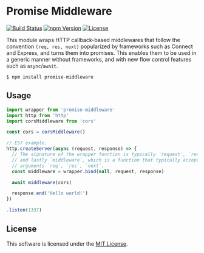 # Promise Middleware

[![Build Status](https://img.shields.io/travis/0x8890/promise-middleware/master.svg?style=flat-square)](https://travis-ci.org/0x8890/promise-middleware)
[![npm Version](https://img.shields.io/npm/v/promise-middleware.svg?style=flat-square)](https://www.npmjs.com/package/promise-middleware)
[![License](https://img.shields.io/npm/l/promise-middleware.svg?style=flat-square)](https://raw.githubusercontent.com/0x8890/promise-middleware/master/LICENSE)

This module wraps HTTP callback-based middlewares that follow the convention `(req, res, next)` popularized by frameworks such as Connect and Express, and turns them into promises. This enables them to be used in a generic manner without frameworks, and with new flow control features such as `async`/`await`.

```
$ npm install promise-middleware
```


## Usage

```js
import wrapper from 'promise-middleware'
import http from 'http'
import corsMiddleware from 'cors'

const cors = corsMiddleware()

// ES7 example.
http.createServer(async (request, response) => {
  // The signature of the wrapper function is typically `request`, `response`,
  // and lastly `middleware`, which is a function that typically accepts the
  // arguments `req`, `res`, `next`.
  const middleware = wrapper.bind(null, request, response)

  await middleware(cors)

  response.end('Hello world!')
})

.listen(1337)
```


## License

This software is licensed under the [MIT License](//github.com/0x8890/promise-middleware/blob/master/LICENSE).
